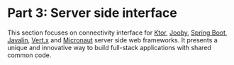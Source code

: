 # Part 3: Server side interface

This section focuses on connectivity interface for [Ktor](https://ktor.io), [Jooby](https://jooby.io), [Spring Boot](https://spring.io/projects/spring-boot), [Javalin](https://javalin.io), [Vert.x](https://vertx.io) and [Micronaut](https://micronaut.io) server side web frameworks. It presents a unique and innovative way to build full-stack applications with shared common code.



